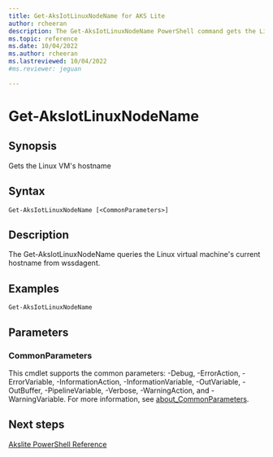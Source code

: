 ```yaml
---
title: Get-AksIotLinuxNodeName for AKS Lite
author: rcheeran
description: The Get-AksIotLinuxNodeName PowerShell command gets the Linux VM's hostname
ms.topic: reference
ms.date: 10/04/2022
ms.author: rcheeran 
ms.lastreviewed: 10/04/2022
#ms.reviewer: jeguan

---
```


# Get-AksIotLinuxNodeName

## Synopsis
Gets the Linux VM's hostname

## Syntax

```
Get-AksIotLinuxNodeName [<CommonParameters>]
```

## Description
The Get-AksIotLinuxNodeName queries the Linux virtual machine's current hostname from wssdagent.

## Examples
```
Get-AksIotLinuxNodeName
```

## Parameters

### CommonParameters
This cmdlet supports the common parameters: -Debug, -ErrorAction, -ErrorVariable, -InformationAction, -InformationVariable, -OutVariable, -OutBuffer, -PipelineVariable, -Verbose, -WarningAction, and -WarningVariable. For more information, see [about_CommonParameters](https://go.microsoft.com/fwlink/?LinkID=113216).

## Next steps

[Akslite PowerShell Reference](./index.md)